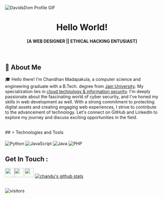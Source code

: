 <img src="/DavidsDvm/DavidsDvm/raw/main/assets/profile_presentation.gif" alt="DavidsDvm Profile GIF" style="max-width: 100%; display: inline-block;" data-target="animated-image.originalImage">  


<h1 align="center"> Hello World! </h1> 
<h4 align="center">  [A WEB DESIGNER || ETHICAL HACKING ENTUSIAST] </h4>

 <br>

## 🚀 About Me <br>

🎓 Hello there! I'm Chandhan Madapakula, a computer science and engineering graduate with a B.Tech. degree from [Jain University](https://www.jainuniversity.ac.in/). My specialization lies in [cloud technology & information security](https://set.jainuniversity.ac.in/academics/computer-science-engineering/btech-computer-technology). I'm deeply passionate about the fascinating world of cyber security, and I've honed my skills in web development as well. With a strong commitment to protecting digital assets and creating engaging web experiences, I strive to contribute to the advancement of technology. Let's connect on GitHub and LinkedIn to explore my journey and discuss exciting opportunities in the field.


<br>
## ⚡ Technologies and Tools <br>

<img alt="Python" src="https://kandi.openweaver.com/img/python.svg"> <img alt="JavaScript" src="https://kandi.openweaver.com/img/javascript.svg" > <img alt="Java" src="https://kandi.openweaver.com/img/java.svg" > <img alt="PHP" src="https://kandi.openweaver.com/img/php-logo.svg">




## Get In Touch :<br>
<a href="https://www.linkedin.com/in/guru-sai-chandhan-m-3a5820205/"> <img src="https://freepngimg.com/thumb/linkedin/4-2-linkedin-png-pic-thumb.png" width="30"></a><a href="https://www.facebook.com/chandhan.chandu.5811"><img src="https://marianmissionaries.org/wp-content/uploads/2020/04/facebook-logo-icon-file-facebook-icon-svg-wikimedia-commons-4.png" width="30"></a>  <a href="mailto:cchandhan021@gmail.com" width="30"><img src="https://upload.wikimedia.org/wikipedia/commons/thumb/0/0b/Logo_Gmail_%282015-2020%29.svg/1280px-Logo_Gmail_%282015-2020%29.svg.png" width="30"></a>
<a href="https://github.com/chandu916"><img align="center" src="https://github-readme-stats.vercel.app/api?username=chandu916&show_icons=true&include_all_commits=true&theme=material-palenight" alt="chandu's github stats" /> </a>
</br>
</br>

![visitors](https://visitor-badge.laobi.icu/badge?page_id=chandu.chandu916)


